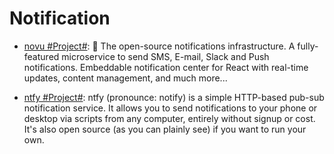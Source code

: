# Notification

- [novu #Project#](https://github.com/novuhq/novu): 🚀 The open-source notifications infrastructure. A fully-featured microservice to send SMS, E-mail, Slack and Push notifications. Embeddable notification center for React with real-time updates, content management, and much more...

- [ntfy #Project#](https://github.com/binwiederhier/ntfy): ntfy (pronounce: notify) is a simple HTTP-based pub-sub notification service. It allows you to send notifications to your phone or desktop via scripts from any computer, entirely without signup or cost. It's also open source (as you can plainly see) if you want to run your own.
